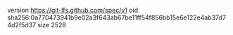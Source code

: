 version https://git-lfs.github.com/spec/v1
oid sha256:0a770473941b9e02a3f643ab67be11ff54f856bb15e6e122e4ab37d74d2f5d37
size 2528

